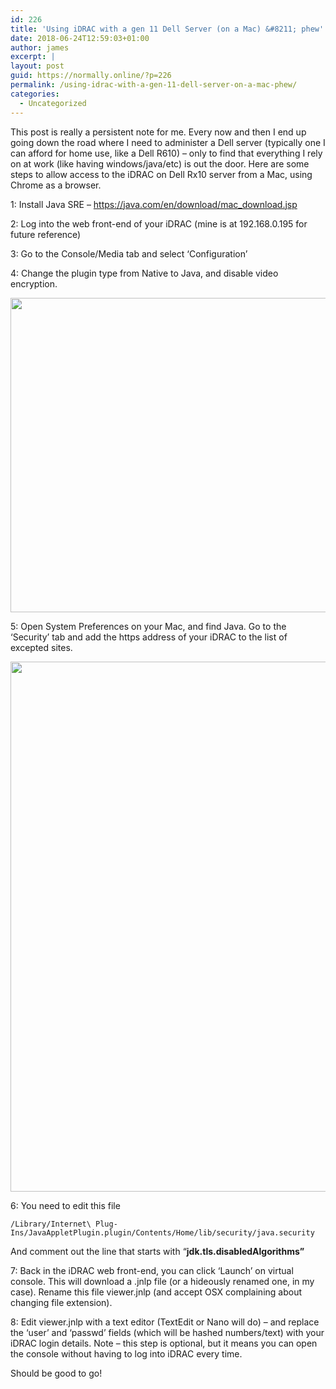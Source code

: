 ```yaml
---
id: 226
title: 'Using iDRAC with a gen 11 Dell Server (on a Mac) &#8211; phew'
date: 2018-06-24T12:59:03+01:00
author: james
excerpt: |
layout: post
guid: https://normally.online/?p=226
permalink: /using-idrac-with-a-gen-11-dell-server-on-a-mac-phew/
categories:
  - Uncategorized
---
```

This post is really a persistent note for me. Every now and then I end up going down the road where I need to administer a Dell server (typically one I can afford for home use, like a Dell R610) &#8211; only to find that everything I rely on at work (like having windows/java/etc) is out the door. Here are some steps to allow access to the iDRAC on Dell Rx10 server from a Mac, using Chrome as a browser.

1: Install Java SRE &#8211; https://java.com/en/download/mac_download.jsp

2: Log into the web front-end of your iDRAC (mine is at 192.168.0.195 for future reference)

3: Go to the Console/Media tab and select &#8216;Configuration&#8217;

4: Change the plugin type from Native to Java, and disable video encryption.

<img loading="lazy" class="alignnone wp-image-228 size-large" src="https://i2.wp.com/blog.dical.org/wp-content/uploads/2018/06/Screen-Shot-2018-06-24-at-11.34.57.png?resize=840%2C503&#038;ssl=1" alt="" width="840" height="503" srcset="https://i2.wp.com/blog.dical.org/wp-content/uploads/2018/06/Screen-Shot-2018-06-24-at-11.34.57.png?resize=1024%2C613&ssl=1 1024w, https://i2.wp.com/blog.dical.org/wp-content/uploads/2018/06/Screen-Shot-2018-06-24-at-11.34.57.png?resize=300%2C180&ssl=1 300w, https://i2.wp.com/blog.dical.org/wp-content/uploads/2018/06/Screen-Shot-2018-06-24-at-11.34.57.png?resize=768%2C460&ssl=1 768w, https://i2.wp.com/blog.dical.org/wp-content/uploads/2018/06/Screen-Shot-2018-06-24-at-11.34.57.png?resize=1568%2C939&ssl=1 1568w, https://i2.wp.com/blog.dical.org/wp-content/uploads/2018/06/Screen-Shot-2018-06-24-at-11.34.57.png?w=1690&ssl=1 1690w" sizes="(max-width: 709px) 85vw, (max-width: 909px) 67vw, (max-width: 1362px) 62vw, 840px" data-recalc-dims="1" /> 

5: Open System Preferences on your Mac, and find Java. Go to the &#8216;Security&#8217; tab and add the https address of your iDRAC to the list of excepted sites.

<img loading="lazy" class="alignnone wp-image-229 size-large" src="https://i1.wp.com/blog.dical.org/wp-content/uploads/2018/06/Screen-Shot-2018-06-24-at-11.36.51.png?resize=840%2C848&#038;ssl=1" alt="" width="840" height="848" srcset="https://i1.wp.com/blog.dical.org/wp-content/uploads/2018/06/Screen-Shot-2018-06-24-at-11.36.51.png?resize=1015%2C1024&ssl=1 1015w, https://i1.wp.com/blog.dical.org/wp-content/uploads/2018/06/Screen-Shot-2018-06-24-at-11.36.51.png?resize=150%2C150&ssl=1 150w, https://i1.wp.com/blog.dical.org/wp-content/uploads/2018/06/Screen-Shot-2018-06-24-at-11.36.51.png?resize=297%2C300&ssl=1 297w, https://i1.wp.com/blog.dical.org/wp-content/uploads/2018/06/Screen-Shot-2018-06-24-at-11.36.51.png?resize=768%2C775&ssl=1 768w, https://i1.wp.com/blog.dical.org/wp-content/uploads/2018/06/Screen-Shot-2018-06-24-at-11.36.51.png?w=1180&ssl=1 1180w" sizes="(max-width: 709px) 85vw, (max-width: 909px) 67vw, (max-width: 1362px) 62vw, 840px" data-recalc-dims="1" /> 

6: You need to edit this file

<pre class=""><code>/Library/Internet\ Plug-Ins/JavaAppletPlugin.plugin/Contents/Home/lib/security/java.security</code></pre>

And comment out the line that starts with &#8220;**jdk.tls.disabledAlgorithms&#8221;**

7: Back in the iDRAC web front-end, you can click &#8216;Launch&#8217; on virtual console. This will download a .jnlp file (or a hideously renamed one, in my case). Rename this file viewer.jnlp (and accept OSX complaining about changing file extension).

8: Edit viewer.jnlp with a text editor (TextEdit or Nano will do) &#8211; and replace the &#8216;user&#8217; and &#8216;passwd&#8217; fields (which will be hashed numbers/text) with your iDRAC login details. Note &#8211; this step is optional, but it means you can open the console without having to log into iDRAC every time.

Should be good to go!